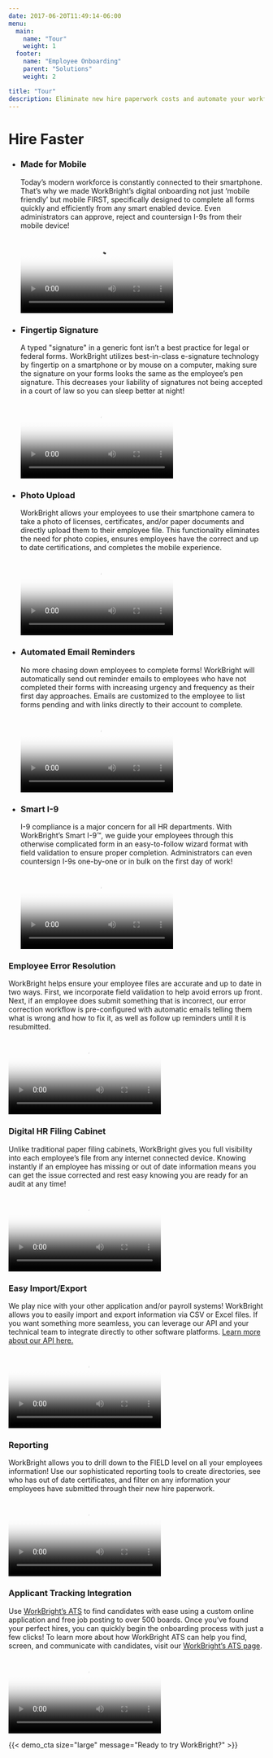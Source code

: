 ```yaml
---
date: 2017-06-20T11:49:14-06:00
menu:
  main:
    name: "Tour"
    weight: 1
  footer:
    name: "Employee Onboarding"
    parent: "Solutions"
    weight: 2

title: "Tour"
description: Eliminate new hire paperwork costs and automate your workflow with onboarding software solutions by WorkBright.
---
```


# Hire Faster

<ul class="tour">
  <li class='tour-step'>
    <div class='tour-step-wrapper'></div>
    <div class='tour-step-body'>
      <h3>Made for Mobile</h3>
      <p>
        Today’s modern workforce is constantly connected to their smartphone. That’s why we made WorkBright’s digital onboarding not just ‘mobile friendly’ but mobile FIRST, specifically designed to complete all forms quickly and efficiently from any smart enabled device. Even administrators can approve, reject and countersign I-9s from their mobile device!
      </p>
    </div>
    <div class='tour-step-video-wrapper'>
      <div class='video-background'>
        <video loop playsinline src="/videos/made-for-mobile.mp4" poster='/images/mobile-poster.png' />
      </div>
    </div>
  </li>

  <li class='tour-step'>
    <div class='tour-step-wrapper'></div>
    <div class='tour-step-body'>
      <h3>Fingertip Signature</h3>
      <p>
        A typed "signature" in a generic font isn’t a best practice for legal or federal forms. WorkBright utilizes best-in-class e-signature technology by fingertip on a smartphone or by mouse on a computer, making sure the signature on your forms looks the same as the employee’s pen signature. This decreases your liability of signatures not being accepted in a court of law so you can sleep better at night!
      </p>
    </div>
    <div class='tour-step-video-wrapper'>
      <div class='video-background'>
        <video loop playsinline src="/videos/fingertip-signatures.mp4" poster='/images/mobile-poster.png'/>
      </div>
    </div>
  </li>

  <li class='tour-step'>
    <div class='tour-step-wrapper'></div>
    <div class='tour-step-body'>
      <h3>Photo Upload</h3>
      <p>
        WorkBright allows your employees to use their smartphone camera to take a photo of licenses, certificates, and/or paper documents and directly upload them to their employee file. This functionality eliminates the need for photo copies, ensures employees have the correct and up to date certifications, and completes the mobile experience.
      </p>
    </div>
    <div class='tour-step-video-wrapper'>
      <div class='video-background'>
        <video loop playsinline src="/videos/photo-upload.mp4" poster='/images/mobile-poster.png' />
      </div>
    </div>
  </li>

  <li class='tour-step'>
    <div class='tour-step-wrapper'></div>
    <div class='tour-step-body'>
      <h3>Automated Email Reminders</h3>
      <p>
        No more chasing down employees to complete forms! WorkBright will automatically send out reminder emails to employees who have not completed their forms with increasing urgency and frequency as their first day approaches. Emails are customized to the employee to list forms pending and with links directly to their account to complete.
      </p>
    </div>
    <div class='tour-step-video-wrapper'>
      <div class='video-background'>
        <video loop playsinline src="/videos/automated-email-reminders.mp4" poster='/images/mobile-poster.png' />
      </div>
    </div>
  </li>

  <li class='tour-step'>
    <div class='tour-step-wrapper'></div>
    <div class='tour-step-body'>
      <h3>Smart I-9</h3>
      <p>
      I-9 compliance is a major concern for all HR departments. With WorkBright’s Smart I-9™, we guide your employees through this otherwise complicated form in an easy-to-follow wizard format with field validation to ensure proper completion. Administrators can even countersign I-9s one-by-one or in bulk on the first day of work!
      </p>
    </div>
    <div class='tour-step-video-wrapper'>
      <div class='video-background'>
        <video loop playsinline src="/videos/smart-i9.mp4" poster='/images/mobile-poster.png'/>
      </div>
    </div>
  </li>
</ul>

<div class='desktop-video-wrapper'></div>
<div class='desktop-video-body'>
  <h3>Employee Error Resolution</h3>
  <p>
    WorkBright helps ensure your employee files are accurate and up to date in two ways. First, we incorporate field validation to help avoid errors up front. Next, if an employee does submit something that is incorrect, our error correction workflow is pre-configured with automatic emails telling them what is wrong and how to fix it, as well as follow up reminders until it is resubmitted.
  </p>
</div>
<div class="desktop-video-background">
  <video loop playsinline src="/videos/error-resolution.mp4" poster='/images/desktop-poster.png'>
  Your browser does not support the video tag.
</div>

<div class='desktop-video-wrapper'></div>
<div class='desktop-video-body'>
  <h3>Digital HR Filing Cabinet</h3>
  <p>
    Unlike traditional paper filing cabinets, WorkBright gives you full visibility into each employee’s file from any internet connected device. Knowing instantly if an employee has missing or out of date information means you can get the issue corrected and rest easy knowing you are ready for an audit at any time!
  </p>
</div>
<div class="desktop-video-background">
  <video loop playsinline src="/videos/hr-filing-cabinet.mp4" poster='/images/desktop-poster.png'>
  Your browser does not support the video tag.
</div>

<div class='desktop-video-wrapper'></div>
<div class='desktop-video-body'>
  <h3>Easy Import/Export</h3>
  <p>
    We play nice with your other application and/or payroll systems! WorkBright allows you to easily import and export
    information via CSV or Excel files. If you want something more seamless, you can leverage our API and your
    technical team to integrate directly to other software platforms. <a href="/api">Learn more about our API here.</a>
  </p>
</div>
<div class="desktop-video-background">
  <video loop playsinline src="/videos/bulk-import.mp4" poster='/images/desktop-poster.png'>
  Your browser does not support the video tag.
</div>

<div class='desktop-video-wrapper'></div>
<div class='desktop-video-body'>
  <h3>Reporting</h3>
  <p>
    WorkBright allows you to drill down to the FIELD level on all your employees information! Use our sophisticated reporting tools to create directories, see who has out of date certificates, and filter on any information your employees have submitted through their new hire paperwork.
  </p>
</div>
<div class="desktop-video-background">
  <video loop playsinline src="/videos/reporting.mp4" poster='/images/desktop-poster.png'>
  Your browser does not support the video tag.
</div>

<div class='desktop-video-wrapper'></div>
<div class='desktop-video-body'>
  <h3>Applicant Tracking Integration</h3>
  <p>
    Use <a href="/ats/">WorkBright’s ATS</a> to find candidates with ease using a custom online application and
    free job posting to over 500 boards. Once you’ve found your perfect hires, you can quickly begin the onboarding
    process with just a few clicks! To learn more about how WorkBright ATS can help you find, screen, and communicate
    with candidates, visit our <a href="/ats/">WorkBright’s ATS page</a>.
  </p>
</div>
<div class="desktop-video-background">
  <video loop playsinline src="/videos/ats.mp4" poster='/images/desktop-poster.png'>
  Your browser does not support the video tag.
</div>

{{< demo_cta size="large" message="Ready to try WorkBright?" >}}
